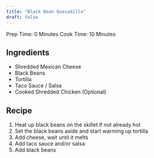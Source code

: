 ```yaml
---
title: "Black Bean Quesadilla"
draft: false
---
```


Prep Time: 0 Minutes
Cook Time: 10 Minutes

## Ingredients
- Shredded Mexican Cheese
- Black Beans
- Tortilla
- Taco Sauce / Salsa
- Cooked Shredded Chicken (Optional)

## Recipe

1. Heat up black beans on the skillet if not already hot
2. Set the black beans aside and start warming up tortilla
3. Add cheese, wait until it melts
4. Add taco sauce and/or salsa
5. Add black beans
